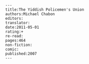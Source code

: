 
    ---
    title:The Yiddish Policemen's Union
    authors:Michael Chabon
    editors:
    translator:
    date:2011-05-01
    rating:+
    re-read:
    pages:464
    non-fiction:
    comic:
    published:2007
    ---

    